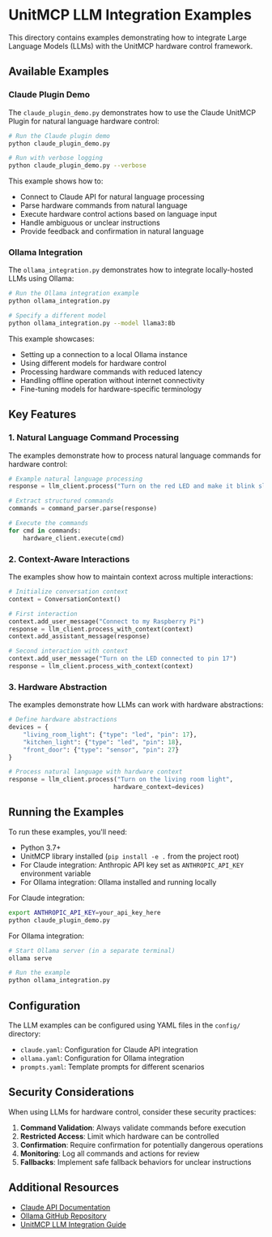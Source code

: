 # UnitMCP LLM Integration Examples

This directory contains examples demonstrating how to integrate Large Language Models (LLMs) with the UnitMCP hardware control framework.

## Available Examples

### Claude Plugin Demo

The `claude_plugin_demo.py` demonstrates how to use the Claude UnitMCP Plugin for natural language hardware control:

```bash
# Run the Claude plugin demo
python claude_plugin_demo.py

# Run with verbose logging
python claude_plugin_demo.py --verbose
```

This example shows how to:
- Connect to Claude API for natural language processing
- Parse hardware commands from natural language
- Execute hardware control actions based on language input
- Handle ambiguous or unclear instructions
- Provide feedback and confirmation in natural language

### Ollama Integration

The `ollama_integration.py` demonstrates how to integrate locally-hosted LLMs using Ollama:

```bash
# Run the Ollama integration example
python ollama_integration.py

# Specify a different model
python ollama_integration.py --model llama3:8b
```

This example showcases:
- Setting up a connection to a local Ollama instance
- Using different models for hardware control
- Processing hardware commands with reduced latency
- Handling offline operation without internet connectivity
- Fine-tuning models for hardware-specific terminology

## Key Features

### 1. Natural Language Command Processing

The examples demonstrate how to process natural language commands for hardware control:

```python
# Example natural language processing
response = llm_client.process("Turn on the red LED and make it blink slowly")

# Extract structured commands
commands = command_parser.parse(response)

# Execute the commands
for cmd in commands:
    hardware_client.execute(cmd)
```

### 2. Context-Aware Interactions

The examples show how to maintain context across multiple interactions:

```python
# Initialize conversation context
context = ConversationContext()

# First interaction
context.add_user_message("Connect to my Raspberry Pi")
response = llm_client.process_with_context(context)
context.add_assistant_message(response)

# Second interaction with context
context.add_user_message("Turn on the LED connected to pin 17")
response = llm_client.process_with_context(context)
```

### 3. Hardware Abstraction

The examples demonstrate how LLMs can work with hardware abstractions:

```python
# Define hardware abstractions
devices = {
    "living_room_light": {"type": "led", "pin": 17},
    "kitchen_light": {"type": "led", "pin": 18},
    "front_door": {"type": "sensor", "pin": 27}
}

# Process natural language with hardware context
response = llm_client.process("Turn on the living room light", 
                             hardware_context=devices)
```

## Running the Examples

To run these examples, you'll need:

- Python 3.7+
- UnitMCP library installed (`pip install -e .` from the project root)
- For Claude integration: Anthropic API key set as `ANTHROPIC_API_KEY` environment variable
- For Ollama integration: Ollama installed and running locally

For Claude integration:
```bash
export ANTHROPIC_API_KEY=your_api_key_here
python claude_plugin_demo.py
```

For Ollama integration:
```bash
# Start Ollama server (in a separate terminal)
ollama serve

# Run the example
python ollama_integration.py
```

## Configuration

The LLM examples can be configured using YAML files in the `config/` directory:

- `claude.yaml`: Configuration for Claude API integration
- `ollama.yaml`: Configuration for Ollama integration
- `prompts.yaml`: Template prompts for different scenarios

## Security Considerations

When using LLMs for hardware control, consider these security practices:

1. **Command Validation**: Always validate commands before execution
2. **Restricted Access**: Limit which hardware can be controlled
3. **Confirmation**: Require confirmation for potentially dangerous operations
4. **Monitoring**: Log all commands and actions for review
5. **Fallbacks**: Implement safe fallback behaviors for unclear instructions

## Additional Resources

- [Claude API Documentation](https://docs.anthropic.com/claude/reference/getting-started-with-the-api)
- [Ollama GitHub Repository](https://github.com/ollama/ollama)
- [UnitMCP LLM Integration Guide](../../docs/integrations/llm_integration.md)
